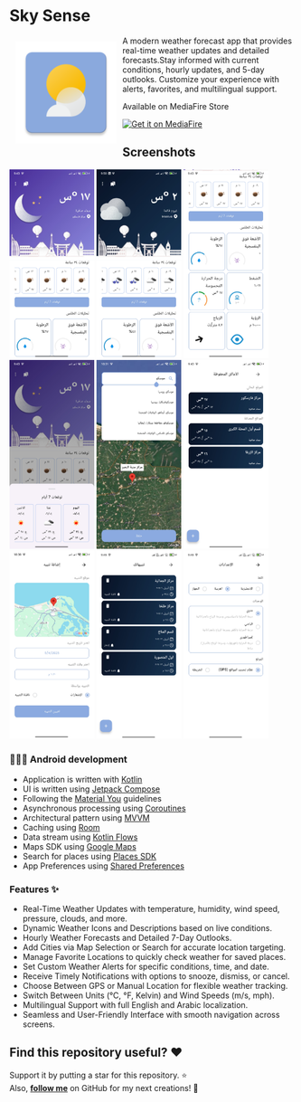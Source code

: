 # Sky Sense 
<img src="assets/icon.webp" align="left" width="180" hspace="10" vspace="10" />

A modern weather forecast app that provides real-time weather updates and detailed forecasts.Stay informed with current conditions, hourly updates, and 5-day outlooks. Customize your experience with alerts, favorites, and multilingual support.

Available on MediaFire Store

<a href="https://www.mediafire.com/file/utts35963ivvbgi/SkySense.apk/file">
  <img
    alt="Get it on MediaFire"
    height="80"
    src="https://logos-download.com/wp-content/uploads/2019/11/Mediafire_Logo-700x188.png"/>
</a>

## Screenshots

<div>
   <img src="assets/home_two.jpg" width="150" alt="Screenshot 1">
   <img src="assets/home_one.jpg" width="150" alt="Screenshot 2">
   <img src="assets/home_three.jpg" width="150" alt="Screenshot 3">
   <img src="assets/home_four.jpg" width="150" alt="Screenshot 4">
  <img src="assets/map.jpg" width="150" alt="Screenshot 8">
  <img src="assets/saved.jpg" width="150" alt="Screenshot 5">
  <img src="assets/add_alert.jpg" width="150" alt="Screenshot 9">
  <img src="assets/alerts.jpg" width="150" alt="Screenshot 6">
  <img src="assets/settings.jpg" width="150" alt="Screenshot 7">
</div>

### 🧑🏻‍💻 Android development

- Application is written with [Kotlin](https://kotlinlang.org/docs/home.html)
- UI is written using [Jetpack Compose](https://developer.android.com/develop/ui/compose/documentation)
- Following the [Material You](https://m3.material.io/) guidelines
- Asynchronous processing using [Coroutines](https://kotlin.github.io/kotlinx.coroutines/)
- Architectural pattern using [MVVM](https://developer.android.com/topic/architecture)
- Caching using [Room](https://developer.android.com/topic/libraries/architecture/room)
- Data stream using [Kotlin Flows](https://developer.android.com/kotlin/flow)
- Maps SDK using [Google Maps](https://developers.google.com/maps/documentation/android-sdk/start)
- Search for places using [Places SDK](https://developers.google.com/maps/documentation/places/android-sdk/overview)
- App Preferences using [Shared Preferences](https://www.geeksforgeeks.org/shared-preferences-in-android-with-examples/)

### Features ✨

- Real-Time Weather Updates with temperature, humidity, wind speed, pressure, clouds, and more.
- Dynamic Weather Icons and Descriptions based on live conditions.
- Hourly Weather Forecasts and Detailed 7-Day Outlooks.
- Add Cities via Map Selection or Search for accurate location targeting.
- Manage Favorite Locations to quickly check weather for saved places.
- Set Custom Weather Alerts for specific conditions, time, and date.
- Receive Timely Notifications with options to snooze, dismiss, or cancel.
- Choose Between GPS or Manual Location for flexible weather tracking.
- Switch Between Units (°C, °F, Kelvin) and Wind Speeds (m/s, mph).
- Multilingual Support with full English and Arabic localization.
- Seamless and User-Friendly Interface with smooth navigation across screens.
  

## Find this repository useful? :heart:
Support it by putting a star for this repository. :star: <br>
Also, __[follow me](https://github.com/3wiida)__ on GitHub for my next creations! 🤩
